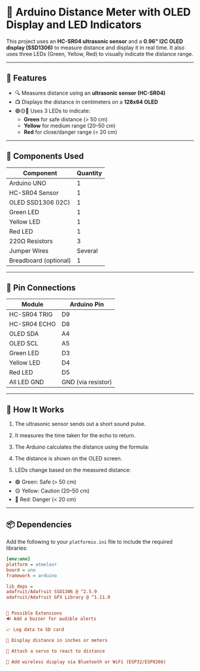 # 🚀 Arduino Distance Meter with OLED Display and LED Indicators

This project uses an **HC-SR04 ultrasonic sensor** and a **0.96" I2C OLED display (SSD1306)** to measure distance and display it in real time. It also uses three LEDs (Green, Yellow, Red) to visually indicate the distance range.

---

## 🎯 Features

- 🔍 Measures distance using an **ultrasonic sensor (HC-SR04)**
- 📺 Displays the distance in centimeters on a **128x64 OLED**
- 🟢🟡🔴 Uses 3 LEDs to indicate:
  - **Green** for safe distance (> 50 cm)
  - **Yellow** for medium range (20–50 cm)
  - **Red** for close/danger range (< 20 cm)

---

## 🧰 Components Used

| Component           | Quantity |
|---------------------|----------|
| Arduino UNO         | 1        |
| HC-SR04 Sensor      | 1        |
| OLED SSD1306 (I2C)  | 1        |
| Green LED           | 1        |
| Yellow LED          | 1        |
| Red LED             | 1        |
| 220Ω Resistors      | 3        |
| Jumper Wires        | Several  |
| Breadboard (optional) | 1      |

---

## 🔌 Pin Connections

| Module       | Arduino Pin |
|--------------|-------------|
| HC-SR04 TRIG | D9          |
| HC-SR04 ECHO | D8          |
| OLED SDA     | A4          |
| OLED SCL     | A5          |
| Green LED    | D3          |
| Yellow LED   | D4          |
| Red LED      | D5          |
| All LED GND  | GND (via resistor) |

---

## 🧪 How It Works

1. The ultrasonic sensor sends out a short sound pulse.
2. It measures the time taken for the echo to return.
3. The Arduino calculates the distance using the formula:


4. The distance is shown on the OLED screen.
5. LEDs change based on the measured distance:
- 🟢 Green: Safe (> 50 cm)
- 🟡 Yellow: Caution (20–50 cm)
- 🔴 Red: Danger (< 20 cm)

---

## 📦 Dependencies

Add the following to your `platformio.ini` file to include the required libraries:

```ini
[env:uno]
platform = atmelavr
board = uno
framework = arduino

lib_deps =
adafruit/Adafruit SSD1306 @ ^2.5.9
adafruit/Adafruit GFX Library @ ^1.11.9


🧠 Possible Extensions
🔊 Add a buzzer for audible alerts

📈 Log data to SD card

📐 Display distance in inches or meters

🤖 Attach a servo to react to distance

📶 Add wireless display via Bluetooth or WiFi (ESP32/ESP8266)


